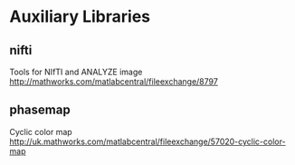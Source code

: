 # Auxiliary Libraries

## nifti

Tools for NIfTI and ANALYZE image  
http://mathworks.com/matlabcentral/fileexchange/8797  

## phasemap

Cyclic color map
http://uk.mathworks.com/matlabcentral/fileexchange/57020-cyclic-color-map